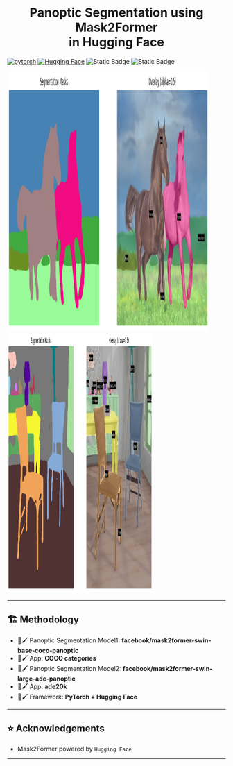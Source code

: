 <div align="center">
    <h1>Panoptic Segmentation using Mask2Former <br/> in Hugging Face </h1>
</div>

[![pytorch](https://img.shields.io/badge/PyTorch-2.8.0-EE4C2C.svg?style=flat&logo=pytorch)](https://pytorch.org)
[![Hugging Face](https://img.shields.io/badge/-Hugging_Face-3B4252?style=flat&logo=huggingface&logoColor=)](https://huggingface.co/)
![Static Badge](https://img.shields.io/badge/Panoptic-Segmentation-cyan)
![Static Badge](https://img.shields.io/badge/Mask2Former-8A2BE2)

<img src="Mask2Former_panoptic_results1.png" width="465" height="600"> <img src="Mask2Former_panoptic_results2.png" width="335" height="600">

---

## 🏗️ Methodology

- 🎨🖌️ Panoptic Segmentation Model1: **facebook/mask2former-swin-base-coco-panoptic**
- 🎨🖌️ App: **COCO categories**
- 🎨🖌️ Panoptic Segmentation Model2: **facebook/mask2former-swin-large-ade-panoptic** 
- 🎨🖌️ App: **ade20k**
- 🎨🖌️ Framework: **PyTorch + Hugging Face**

---

## ⭐ Acknowledgements

- Mask2Former powered by `Hugging Face`

---

